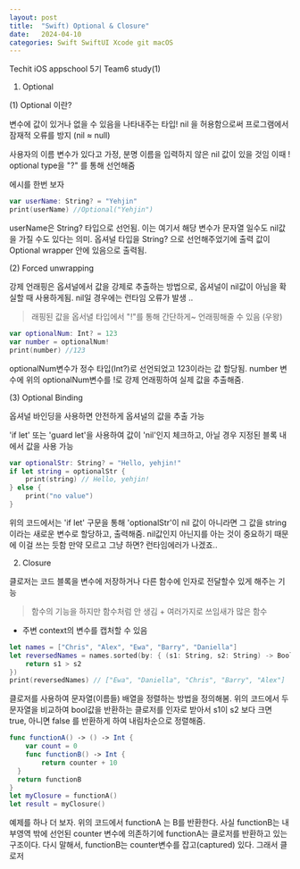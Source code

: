 ```yaml
---
layout: post
title:  "Swift) Optional & Closure"
date:   2024-04-10
categories: Swift SwiftUI Xcode git macOS
---
```


Techit iOS appschool 5기 
Team6 study(1)

1. Optional

(1) Optional 이란? 

변수에 값이 있거나 없을 수 있음을 나타내주는 타입! 
nil 을 허용함으로써 프로그램에서 잠재적 오류를 방지 (nil ≈ null)

사용자의 이름 변수가 있다고 가정, 분명 이름을 입력하지 않은 nil 값이 있을 것임 
이때 ! optional type을 "?" 를 통해 선언해줌 

에시를 한번 보자 

```Swift
var userName: String? = "Yehjin" 
print(userName) //Optional("Yehjin")
```

userName은 String? 타입으로 선언됨. 이는 여기서 해당 변수가 문자열 일수도 nil값을 가질 수도 있다는 의미. 옵셔널 타입을 String? 으로 선언해주었기에 출력 값이 Optional wrapper 안에 있음으로 출력됨.


(2) Forced unwrapping 

강제 언래핑은 옵셔널에서 값을 강제로 추출하는 방법으로, 옵셔널이 nil값이 아님을 확실할 때 사용하게됨. nil일 경우에는 런타임 오류가 발생 .. 
> 래핑된 값을 옵서녈 타입에서 "!"를 통해 간단하게~ 언래핑해줄 수 있음 (우왕)

```Swift
var optionalNum: Int? = 123
var number = optionalNum! 
print(number) //123
```

optionalNum변수가 정수 타입(Int?)로 선언되었고 123이라는 값 할당됨. 
number 변수에 위의 optionalNum변수를 !로 강제 언래핑하여 실제 값을 추출해줌. 



(3) Optional Binding

옵셔널 바인딩을 사용하면 안전하게 옵셔널의 값을 추출 가능 

'if let' 또는 'guard let'을 사용하여 값이 'nil'인지 체크하고, 아닐 경우 지정된 블록 내에서 값을 사용 가능 

```Swift
var optionalStr: String? = "Hello, yehjin!"
if let string = optionalStr {
    print(string) // Hello, yehjin!
} else {
    print("no value")
}
```

위의 코드에서는 'if let' 구문을 통해 'optionalStr'이 nil 값이 아니라면 그 값을 string이라는 새로운 변수로 할당하고, 출력해줌. nil값인지 아닌지를 아는 것이 중요하기 때문에 이걸 쓰는 듯함 만약 모르고 그냥 하면? 런타임에러가 나겠죠.. 


2. Closure 

클로저는 코드 블록을 변수에 저장하거나 다른 함수에 인자로 전달할수 있게 해주는 기능 
> 함수의 기능을 하지만 함수처럼 안 생김 + 여러가지로 쓰임새가 많은 함수 
+ 주변 context의 변수를 캡처할 수 있음 

```Swift
let names = ["Chris", "Alex", "Ewa", "Barry", "Daniella"]
let reversedNames = names.sorted(by: { (s1: String, s2: String) -> Bool in
    return s1 > s2
})
print(reversedNames) // ["Ewa", "Daniella", "Chris", "Barry", "Alex"]

```

클로저를 사용하여 문자열(이름들) 배열을 정렬하는 방법을 정의해봄. 
위의 코드에서 두 문자열을 비교하여 bool값을 반환하는 클로저를 인자로 받아서 s1이 s2 보다 크면  true, 아니면 false 를 반환하게 하여 내림차순으로 정렬해줌. 


```Swift
func functionA() -> () -> Int {
    var count = 0 
    func functionB() -> Int {
        return counter + 10 
  }
  return functionB
}
let myClosure = functionA()
let result = myClosure()

```
예제를 하나 더 보자. 
위의 코드에서 functionA 는 B를 반환한다. 사실 functionB는 내부영역 밖에 선언된 counter 변수에 의존하기에 functionA는 클로저를 반환하고 있는 구조이다. 다시 말해서, functionB는 counter변수를 잡고(captured) 있다. 그래서 클로저 



